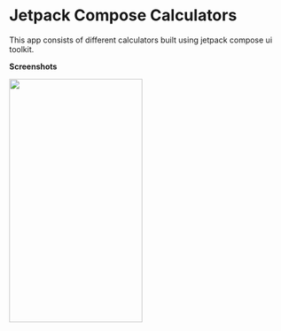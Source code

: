 # Jetpack Compose Calculators
This app consists of different calculators built using jetpack compose ui toolkit.

**Screenshots**

<img src="https://user-images.githubusercontent.com/40466166/132664231-5d074f98-f9ac-41a0-a4d1-4a024190360a.png" width="240" height="440">
